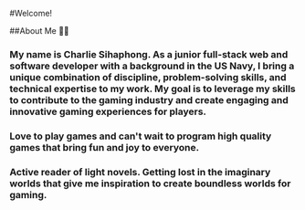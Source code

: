 #Welcome!

##About Me :technologist:

### My name is Charlie Sihaphong. As a junior full-stack web and software developer with a background in the US Navy, I bring a unique combination of discipline, problem-solving skills, and technical expertise to my work. My goal is to leverage my skills to contribute to the gaming industry and create engaging and innovative gaming experiences for players.

### Love to play games and can't wait to program high quality games that bring fun and joy to everyone.

### Active reader of light novels. Getting lost in the imaginary worlds that give me inspiration to create boundless worlds for gaming.
